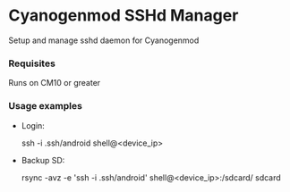 # Cyanogenmod SSHd Manager

Setup and manage sshd daemon for Cyanogenmod

### Requisites

Runs on CM10 or greater

### Usage examples

- Login:

    ssh -i .ssh/android shell@<device_ip>


- Backup SD:

    rsync -avz -e 'ssh -i .ssh/android' shell@<device_ip>:/sdcard/ sdcard

